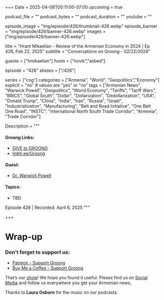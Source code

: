 +++
Date = 2025-04-08T00:11:00-07:00
upcoming = true

podcast_file = ""
podcast_bytes = ""
podcast_duration = ""
youtube = ""

episode_image = "img/episode/426/thumbnail-426.webp"
episode_banner = "img/episode/426/banner-426.webp"
images = ["img/episode/426/banner-426.webp"]

title = "Hrant Mikaelian - Review of the Armenian Economy in 2024 | Ep 426, Feb 22, 2025"
subtitle = "Conversations on Groong - 02/22/2024"

guests = ["hmikaelian"]
hosts = ["hovik","asbed"]

episode = "426"
aliases = ["/426"]

series = ["cog"]
categories = ["Armenia", "World", "Geopolitics","Economy"]
explicit = "no" # values are "yes" or "no"
tags = ["Armenian News", "Warwick Powell", "Geopolitics", "World Economy", "Tariffs", "Tariff Wars", "BRICS", "Global South", "Dollar", "Dollarization", "Dedollarization", "USA", "Donald Trump", "China", "India", "Iran", "Russia", "Israel", "Industrialization", "Manufacturing", "Belt and Road Initiative", "One Belt One Road", "INSTC", "International North South Trade Corridor", "Armenia", "Trade Corridor"]

Description = """

#### Groong Links:
* [GIVE to GROONG](https://podcasts.groong.org/donate)
* [linktr.ee/Groong](https://linktr.ee/groong)

#### Guest:
* [Dr. Warwick Powell](/guest/wpowell)

#### Topics:
* TBD


Episode 426 | Recorded: April 6, 2025
"""

+++




# Wrap-up

### **Don't forget to support us:**
* [Patreon - Support Groong](https://www.patreon.com/ann_groong)
* [Buy Me a Coffee - Support Groong](https://www.buymeacoffee.com/groong)


That’s our [show](https://podcasts.groong.org/)! We hope you found it useful. Please find us on [Social Media](https://linktr.ee/groong) and follow us everywhere you get your Armenian news.

Thanks to **Laura Osborn** for the music on our podcasts.
